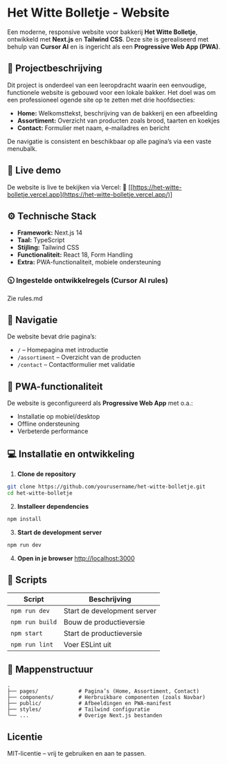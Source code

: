 # Het Witte Bolletje - Website

Een moderne, responsive website voor bakkerij **Het Witte Bolletje**, ontwikkeld met **Next.js** en **Tailwind CSS**. Deze site is gerealiseerd met behulp van **Cursor AI** en is ingericht als een **Progressive Web App (PWA)**.

## 📌 Projectbeschrijving

Dit project is onderdeel van een leeropdracht waarin een eenvoudige, functionele website is gebouwd voor een lokale bakker. Het doel was om een professioneel ogende site op te zetten met drie hoofdsecties:

* **Home:** Welkomsttekst, beschrijving van de bakkerij en een afbeelding
* **Assortiment:** Overzicht van producten zoals brood, taarten en koekjes
* **Contact:** Formulier met naam, e-mailadres en bericht

De navigatie is consistent en beschikbaar op alle pagina’s via een vaste menubalk.

## 🚀 Live demo

De website is live te bekijken via Vercel:
🔗 [[https://het-witte-bolletje.vercel.app](https://het-witte-bolletje.vercel.app/)]

## ⚙️ Technische Stack

* **Framework:** Next.js 14
* **Taal:** TypeScript
* **Stijling:** Tailwind CSS
* **Functionaliteit:** React 18, Form Handling
* **Extra:** PWA-functionaliteit, mobiele ondersteuning

### 🕥 Ingestelde ontwikkelregels (Cursor AI rules)

Zie rules.md 

## 🧱 Navigatie

De website bevat drie pagina’s:

* `/` – Homepagina met introductie
* `/assortiment` – Overzicht van de producten
* `/contact` – Contactformulier met validatie

## 📱 PWA-functionaliteit

De website is geconfigureerd als **Progressive Web App** met o.a.:

* Installatie op mobiel/desktop
* Offline ondersteuning
* Verbeterde performance

## 💻 Installatie en ontwikkeling

1. **Clone de repository**

```bash
git clone https://github.com/yourusername/het-witte-bolletje.git
cd het-witte-bolletje
```

2. **Installeer dependencies**

```bash
npm install
```

3. **Start de development server**

```bash
npm run dev
```

4. **Open in je browser**
   [http://localhost:3000](http://localhost:3000)

## 🧪 Scripts

| Script          | Beschrijving                |
| --------------- | --------------------------- |
| `npm run dev`   | Start de development server |
| `npm run build` | Bouw de productieversie     |
| `npm start`     | Start de productieversie    |
| `npm run lint`  | Voer ESLint uit             |

## 📂 Mappenstructuur

```
.
├── pages/             # Pagina’s (Home, Assortiment, Contact)
├── components/        # Herbruikbare componenten (zoals Navbar)
├── public/            # Afbeeldingen en PWA-manifest
├── styles/            # Tailwind configuratie
└── ...                # Overige Next.js bestanden
```


##  Licentie

MIT-licentie – vrij te gebruiken en aan te passen.
